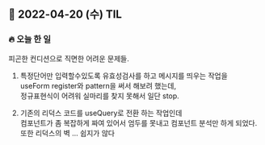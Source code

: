 ## 📆 2022-04-20 (수) TIL

### 🔥 오늘 한 일 <br>

피곤한 컨디션으로 직면한 어려운 문제들.  
1. 특정단어만 입력할수있도록 유효성검사를 하고 메시지를 띄우는 작업을  
useForm register와 pattern을 써서 해보려 했는데,   
정규표현식이 어려워 실마리를 찾지 못해서 일단 stop.    

2. 기존의 리덕스 코드를 useQuery로 전환 하는 작업인데  
컴포넌트가 좀 복잡하게 짜여 있어서 엄두를 못내고 컴포넌트 분석만 하게 되었다.   
또한 리덕스의 벽 ... 쉽지가 않다  

